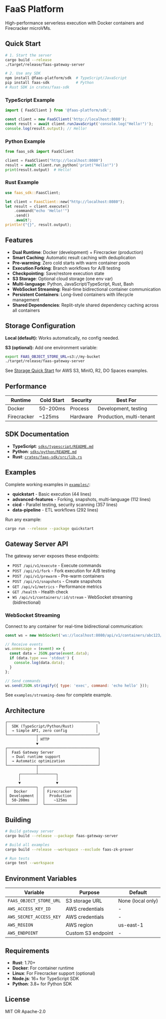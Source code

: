 # FaaS Platform

High-performance serverless execution with Docker containers and Firecracker microVMs.

## Quick Start

```bash
# 1. Start the server
cargo build --release
./target/release/faas-gateway-server

# 2. Use any SDK
npm install @faas-platform/sdk  # TypeScript/JavaScript
pip install faas-sdk            # Python
# Rust SDK in crates/faas-sdk
```

### TypeScript Example

```typescript
import { FaaSClient } from '@faas-platform/sdk';

const client = new FaaSClient('http://localhost:8080');
const result = await client.runJavaScript('console.log("Hello!")');
console.log(result.output); // Hello!
```

### Python Example

```python
from faas_sdk import FaaSClient

client = FaaSClient("http://localhost:8080")
result = await client.run_python('print("Hello!")')
print(result.output)  # Hello!
```

### Rust Example

```rust
use faas_sdk::FaasClient;

let client = FaasClient::new("http://localhost:8080");
let result = client.execute()
    .command("echo 'Hello!'")
    .send()
    .await?;
println!("{}", result.output);
```

## Features

- **Dual Runtime**: Docker (development) + Firecracker (production)
- **Smart Caching**: Automatic result caching with deduplication
- **Pre-warming**: Zero cold starts with warm container pools
- **Execution Forking**: Branch workflows for A/B testing
- **Checkpointing**: Save/restore execution state
- **S3 Storage**: Optional cloud storage (one env var)
- **Multi-language**: Python, JavaScript/TypeScript, Rust, Bash
- **WebSocket Streaming**: Real-time bidirectional container communication
- **Persistent Containers**: Long-lived containers with lifecycle management
- **Shared Dependencies**: Replit-style shared dependency caching across all containers

## Storage Configuration

**Local (default):** Works automatically, no config needed.

**S3 (optional):** Add one environment variable:

```bash
export FAAS_OBJECT_STORE_URL=s3://my-bucket
./target/release/faas-gateway-server
```

See [Storage Quick Start](./docs/QUICKSTART_STORAGE.md) for AWS S3, MinIO, R2, DO Spaces examples.

## Performance

| Runtime | Cold Start | Security | Best For |
|---------|------------|----------|----------|
| Docker | 50-200ms | Process | Development, testing |
| Firecracker | ~125ms | Hardware | Production, multi-tenant |

## SDK Documentation

- **TypeScript**: [`sdks/typescript/README.md`](./sdks/typescript/README.md)
- **Python**: [`sdks/python/README.md`](./sdks/python/README.md)
- **Rust**: [`crates/faas-sdk/src/lib.rs`](./crates/faas-sdk/src/lib.rs)

## Examples

Complete working examples in [`examples/`](./examples/):

- **quickstart** - Basic execution (44 lines)
- **advanced-features** - Forking, snapshots, multi-language (112 lines)
- **cicd** - Parallel testing, security scanning (357 lines)
- **data-pipeline** - ETL workflows (292 lines)

Run any example:

```bash
cargo run --release --package quickstart
```

## Gateway Server API

The gateway server exposes these endpoints:

- `POST /api/v1/execute` - Execute commands
- `POST /api/v1/fork` - Fork execution for A/B testing
- `POST /api/v1/prewarm` - Pre-warm containers
- `POST /api/v1/snapshots` - Create snapshots
- `GET /api/v1/metrics` - Performance metrics
- `GET /health` - Health check
- `WS /api/v1/containers/:id/stream` - WebSocket streaming (bidirectional)

### WebSocket Streaming

Connect to any container for real-time bidirectional communication:

```javascript
const ws = new WebSocket('ws://localhost:8080/api/v1/containers/abc123/stream');

// Receive events
ws.onmessage = (event) => {
  const data = JSON.parse(event.data);
  if (data.type === 'stdout') {
    console.log(data.data);
  }
};

// Send commands
ws.send(JSON.stringify({ type: 'exec', command: 'echo hello' }));
```

See `examples/streaming-demo` for complete example.

## Architecture

```
┌─────────────────────────────────────────┐
│  SDK (TypeScript/Python/Rust)          │
│  → Simple API, zero config             │
└─────────────┬───────────────────────────┘
              │ HTTP
              ▼
┌─────────────────────────────────────────┐
│  FaaS Gateway Server                    │
│  → Dual runtime support                 │
│  → Automatic optimization               │
└─────────────┬───────────────────────────┘
              │
      ┌───────┴────────┐
      │                │
      ▼                ▼
┌─────────────┐  ┌──────────────┐
│   Docker    │  │ Firecracker  │
│ Development │  │  Production  │
│  50-200ms   │  │    ~125ms    │
└─────────────┘  └──────────────┘
```

## Building

```bash
# Build gateway server
cargo build --release --package faas-gateway-server

# Build all examples
cargo build --release --workspace --exclude faas-zk-prover

# Run tests
cargo test --workspace
```

## Environment Variables

| Variable | Purpose | Default |
|----------|---------|---------|
| `FAAS_OBJECT_STORE_URL` | S3 storage URL | None (local only) |
| `AWS_ACCESS_KEY_ID` | AWS credentials | - |
| `AWS_SECRET_ACCESS_KEY` | AWS credentials | - |
| `AWS_REGION` | AWS region | us-east-1 |
| `AWS_ENDPOINT` | Custom S3 endpoint | - |

## Requirements

- **Rust**: 1.70+
- **Docker**: For container runtime
- **Linux**: For Firecracker support (optional)
- **Node.js**: 16+ for TypeScript SDK
- **Python**: 3.8+ for Python SDK

## License

MIT OR Apache-2.0
